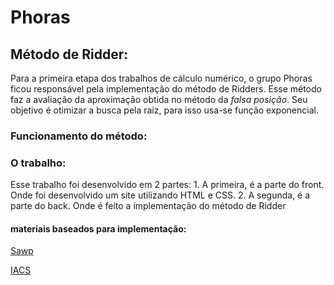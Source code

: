 # Phoras
## Método de Ridder:
Para a primeira etapa dos trabalhos de cálculo numérico, o grupo Phoras ficou responsável pela implementação do método de Ridders. Esse método faz a avaliação da aproximação obtida no método da _falsa posição_. Seu objetivo é otimizar a busca pela raiz, para isso usa-se função exponencial.

### Funcionamento do método:

### O trabalho:
Esse trabalho foi desenvolvido em 2 partes:
    1. A primeira, é a parte do front. Onde foi desenvolvido um site utilizando HTML e  CSS.
    2. A segunda, é a parte do back. Onde é feito a implementação do método de Ridder 

#### materiais baseados para implementação:
[Sawp](http://www.sawp.com.br/blog/?p=563)

[IACS](http://iacs-courses.seas.harvard.edu/courses/am225/notes/am225_ridders.pdf)


